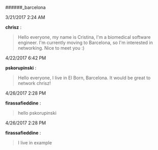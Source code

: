######_barcelona

3/21/2017 2:24 AM

 **chrisz** :

 >Hello everyone, my name is Cristina, I'm a biomedical software engineer. I'm currently moving to Barcelona, so I'm interested in networking. Nice to meet you :)

4/22/2017 6:42 PM

 **pskorupinski** :

 >Hello everyone, I live in El Born, Barcelona. It would be great to network chrisz!

4/26/2017 2:28 PM

 **firassafieddine** :

 >hello pskorupinski

4/26/2017 2:28 PM

 **firassafieddine** :

 >I live in example

